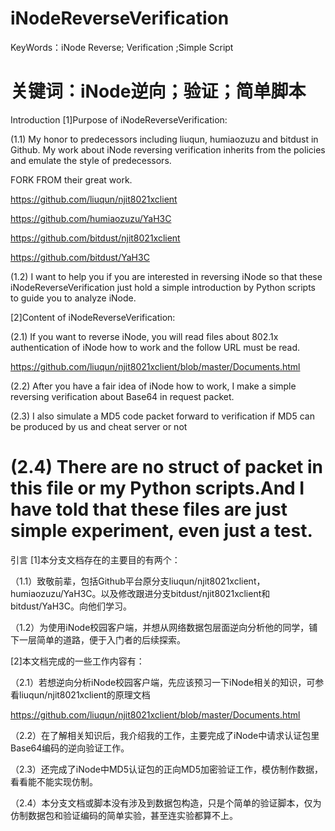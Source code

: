 iNodeReverseVerification
========================================================================================================================

KeyWords：iNode Reverse; Verification ;Simple Script

关键词：iNode逆向；验证；简单脚本
========================================================================================================================
Introduction
[1]Purpose of iNodeReverseVerification:

(1.1) My honor to predecessors including liuqun, humiaozuzu and bitdust in Github. My work about iNode reversing verification inherits from the policies and emulate the style of predecessors.

FORK FROM their great work.

https://github.com/liuqun/njit8021xclient

https://github.com/humiaozuzu/YaH3C

https://github.com/bitdust/njit8021xclient

https://github.com/bitdust/YaH3C

(1.2) I want to help you if you are interested in reversing iNode so that these iNodeReverseVerification just hold a simple introduction by Python scripts to guide you to analyze iNode.

[2]Content of iNodeReverseVerification:

(2.1) If you want to reverse iNode, you will read files about 802.1x authentication of iNode how to work and the follow URL must be read.

https://github.com/liuqun/njit8021xclient/blob/master/Documents.html

(2.2) After you have a fair idea of iNode how to work, I make a simple reversing verification about Base64 in request packet.

(2.3) I also simulate a MD5 code packet forward to verification if MD5 can be produced by us and cheat server or not

(2.4) There are no struct of packet in this file or my Python scripts.And I have told that these files are just simple experiment, even just a test. 
========================================================================================================================
引言
[1]本分支文档存在的主要目的有两个：

（1.1）致敬前辈，包括Github平台原分支liuqun/njit8021xclient，humiaozuzu/YaH3C。以及修改跟进分支bitdust/njit8021xclient和bitdust/YaH3C。向他们学习。

（1.2）为使用iNode校园客户端，并想从网络数据包层面逆向分析他的同学，铺下一层简单的道路，便于入门者的后续探索。



[2]本文档完成的一些工作内容有：

（2.1）若想逆向分析iNode校园客户端，先应该预习一下iNode相关的知识，可参看liuqun/njit8021xclient的原理文档

https://github.com/liuqun/njit8021xclient/blob/master/Documents.html

（2.2）在了解相关知识后，我介绍我的工作，主要完成了iNode中请求认证包里Base64编码的逆向验证工作。

（2.3）还完成了iNode中MD5认证包的正向MD5加密验证工作，模仿制作数据，看看能不能实现仿制。

（2.4）本分支文档或脚本没有涉及到数据包构造，只是个简单的验证脚本，仅为仿制数据包和验证编码的简单实验，甚至连实验都算不上。
